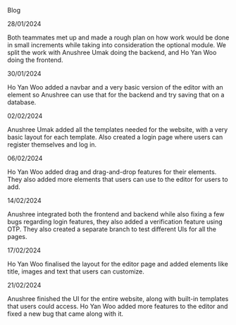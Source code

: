Blog

28/01/2024

Both teammates met up and made a rough plan on how work would be done in small increments while taking into consideration the optional module. We split the work with Anushree Umak doing the backend, and Ho Yan Woo doing the frontend. 

30/01/2024

Ho Yan Woo added a navbar and a very basic version of the editor with an element so Anushree can use that for the backend and try saving that on a database.

02/02/2024

Anushree Umak added all the templates needed for the website, with a very basic layout for each template. Also created a login page where users can register themselves and log in.

06/02/2024

Ho Yan Woo added drag and drag-and-drop features for their elements. They also added more elements that users can use to the editor for users to add.

14/02/2024

Anushree integrated both the frontend and backend while also fixing a few bugs regarding login features, they also added a verification feature using OTP. They also created a separate branch to test different UIs for all the pages.

17/02/2024

Ho Yan Woo finalised the layout for the editor page and added elements like title, images and text that users can customize. 


21/02/2024

Anushree finished the UI for the entire website, along with built-in templates that users could access. Ho Yan Woo added more features to the editor and fixed a new bug that came along with it.
